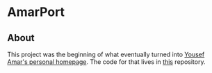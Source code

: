 AmarPort
========

About
-----

This project was the beginning of what eventually turned into [Yousef Amar's personal homepage](http://yousefamar.com "Yousef Amar's personal homepage"). The code for that lives in [this](https://github.com/Paraknight/yousefamar.com "GitHub repo for yousefamar.com") repository.

